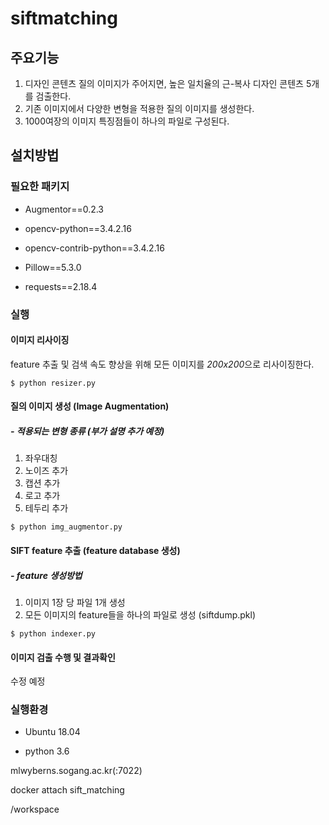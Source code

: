 # siftmatching

## 주요기능

1. 디자인 콘텐츠 질의 이미지가 주어지면, 높은 일치율의 근-복사 디자인 콘텐츠 5개를 검출한다.
2. 기존 이미지에서 다양한 변형을 적용한 질의 이미지를 생성한다.
3. 1000여장의 이미지 특징점들이 하나의 파일로 구성된다.



## 설치방법

### 필요한 패키지

- Augmentor==0.2.3

- opencv-python==3.4.2.16

- opencv-contrib-python==3.4.2.16

- Pillow==5.3.0

- requests==2.18.4



### 실행

#### 이미지 리사이징

feature 추출 및 검색 속도 향상을 위해 모든 이미지를 *200x200*으로 리사이징한다.

```
$ python resizer.py
```

#### 질의 이미지 생성 (Image Augmentation)

##### - 적용되는 변형 종류 (부가 설명 추가 예정)

1. 좌우대칭
2. 노이즈 추가
3. 캡션 추가
4. 로고 추가
5. 테두리 추가

```
$ python img_augmentor.py
```

#### SIFT feature 추출 (feature database 생성)

##### - feature 생성방법

1. 이미지 1장 당 파일 1개 생성
2. 모든 이미지의 feature들을 하나의 파일로 생성 (siftdump.pkl)

```
$ python indexer.py
```

#### 이미지 검출 수행 및 결과확인

수정 예정



### 실행환경

- Ubuntu 18.04

- python 3.6



mlwyberns.sogang.ac.kr(:7022)

docker attach sift_matching

/workspace